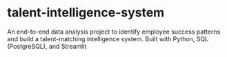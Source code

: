 # talent-intelligence-system
An end-to-end data analysis project to identify employee success patterns and build a talent-matching intelligence system. Built with Python, SQL (PostgreSQL), and Streamlit
